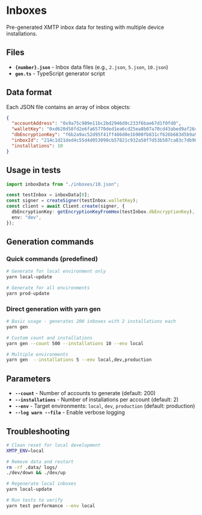# Inboxes

Pre-generated XMTP inbox data for testing with multiple device installations.

## Files

- **`{number}.json`** - Inbox data files (e.g., `2.json`, `5.json`, `10.json`)
- **`gen.ts`** - TypeScript generator script

## Data format

Each JSON file contains an array of inbox objects:

```json
{
  "accountAddress": "0x9a75c989e11bc2bd2946d9c233f6bae67d1f0fd0",
  "walletKey": "0xd620d58fd2e6fa65770ded1ea6cd25ea8b07a70cd43abed9af264a55c9b98ecc",
  "dbEncryptionKey": "f6b2a9ac52d95f41ff486d0e1b900fb831cf626b683d5b9a9448e71170c2b975",
  "inboxId": "214c1d21ded4c55d4d053090cb57821c932a58f7d53b587ca83c7db908e6650b",
  "installations": 10
}
```

## Usage in tests

```typescript
import inboxData from "./inboxes/10.json";

const testInbox = inboxData[0];
const signer = createSigner(testInbox.walletKey);
const client = await Client.create(signer, {
  dbEncryptionKey: getEncryptionKeyFromHex(testInbox.dbEncryptionKey),
  env: "dev",
});
```

## Generation commands

### Quick commands (predefined)

```bash
# Generate for local environment only
yarn local-update

# Generate for all environments
yarn prod-update
```

### Direct generation with yarn gen

```bash
# Basic usage - generates 200 inboxes with 2 installations each
yarn gen

# Custom count and installations
yarn gen --count 500 --installations 10 --env local

# Multiple environments
yarn gen  --installations 5 --env local,dev,production
```

## Parameters

- **`--count`** - Number of accounts to generate (default: 200)
- **`--installations`** - Number of installations per account (default: 2)
- **`--env`** - Target environments: `local`, `dev`, `production` (default: production)
- **`--log warn --file`** - Enable verbose logging

## Troubleshooting

```bash
# Clean reset for local development
XMTP_ENV=local

# Remove data and restart
rm -rf .data/ logs/
./dev/down && ./dev/up

# Regenerate local inboxes
yarn local-update

# Run tests to verify
yarn test performance --env local
```
